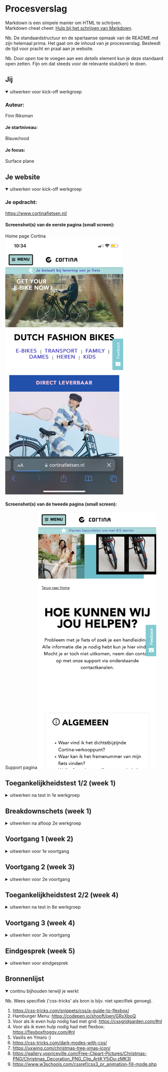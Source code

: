 # Procesverslag
Markdown is een simpele manier om HTML te schrijven.  
Markdown cheat cheet: [Hulp bij het schrijven van Markdown](https://github.com/adam-p/markdown-here/wiki/Markdown-Cheatsheet).

Nb. De standaardstructuur en de spartaanse opmaak van de README.md zijn helemaal prima. Het gaat om de inhoud van je procesverslag. Besteedt de tijd voor pracht en praal aan je website.

Nb. Door *open* toe te voegen aan een *details* element kun je deze standaard open zetten. Fijn om dat steeds voor de relevante stuk(ken) te doen.





## Jij

<details open>
  <summary>uitwerken voor kick-off werkgroep</summary>

  ### Auteur:
  Finn Riksman

  #### Je startniveau:
  Blauw/rood

  #### Je focus:
  Surface plane
 
</details>





## Je website

<details open>
  <summary>uitwerken voor kick-off werkgroep</summary>

  ### Je opdracht:
  https://www.cortinafietsen.nl/

  #### Screenshot(s) van de eerste pagina (small screen): 
  Home page Cortina
    <img src="readme-images/homepage.PNG" width="375px" alt="beginpagina van Cortina">

  #### Screenshot(s) van de tweede pagina (small screen):
  Support pagina
  <img src="readme-images/support.png" width="375px" alt="de support pagina van Cortina">
 
</details>



## Toegankelijkheidstest 1/2 (week 1)

<details>
  <summary>uitwerken na test in 1e werkgroep</summary>

  ### Bevindingen
  Lijst met je bevindingen die in de test naar voren kwamen:
  - Alle headings zijn een H2, en een paar H3. Dit geeft geen hiërarchie. Een paar H2's zijn  zelfs anders weergegeven. 
  - Op de winkels pagina worden de locaties op de map in een random volgorde aangeklikt. Niet op volgorde van positie en niet op cijfers.
  - Bij sommige links kun je niet zien dat deze aangeklikt staat. Er is niets dat de focus laat zien. 
  - Soms, vooral op producten pagina's, navigeert de tab op een rare random volgorde door de pagina heen.

  #### Screenreader
  Hier korte omschrijving (met indien nodig afbeeldingen)
  - Wat hierbij het grootste probleem is, is dat de code zelf geen goede hiërarchie heeft. Er zijn heel veel headings die H2 zijn, ookal is de vormgeving hiervan soms anders. Er zijn geen H1 headings. En helemaal GEEN headings op de beginpagina. Waardoor iemand met een VoiceOver niet door de pagina kan gaan omdat ze niet weten wat hier mogelijk is. 

  Hier een omschrijving van hoe het opgelost kan worden (met indien nodig afbeeldingen)
  - Om hiermee een grote verbetering te maken is een nette code, HTML. Een goede hiërarchie, waardoor mensen met een VoiceOver ten minste weten welke dingen mogelijk zijn op de website. Ook het gebruik van meerdere headings in de HTML zal hierbij helpen. Zo kan de pagina worden onderverdeeld in relevante info tot minder relevant. 


  #### Muis en Toetsenbord 
  Hier korte omschrijving (met indien nodig afbeeldingen)
  - Opzich was het tabben niet heel erg. Maar op sommige momenten ging het wel fout. Bijvoorbeeld op de home page zijn bij een paar linkjes geen focus states zichtbaar. Hierdoor kun je niet weten waar je bent op de pagina. Ook op andere pagina's is de volgorde van navigeren niet logisch. Het is niet van boven naar beneden, links naar rechts. Maar compleet random. Dus dan boven, daarna beneden, onder, daar, hier, het slaat nergens op. Het is dus altijd maar afwachten of de volgende tab landt op de link waar je heen wilt. 


  Hier een omschrijving van hoe het opgelost kan worden (met indien nodig afbeeldingen)
  - Een goede focus state. En weer een nette HTML, op logische volgorde. Dit zou beide dingen veel verhelpen. 

  #### Motoriek (shocks, elastiekjes)
  Hier korte omschrijving (met indien nodig afbeeldingen)
  - Met de spasmes aan mijn arm was het in het algemeen moeilijk om de computer te bedienen. Ik klikte vaak met 2 vingers terwijl ik dit niet bedoelde waardoor dat menu'tje opende met hierin kopiëren enzo. De buttons waren wel groot genoeg om met spasmes toe te kunnen navigeren. Dat was een pluspunt. Verder was het niet lastig om met twee vingers aan elkaar de website te gebruiken. Dat ging gewoon prima. 

  Hier een omschrijving van hoe het opgelost kan worden (met indien nodig afbeeldingen)
   - Misschien wat grotere raakvlakken voor links en buttons, zodat het iets makkelijker wordt voor de gebruiker om door de website te navigeren. 


  #### Visueel (brillen, contrast, kleurenblind, dark/light). 
  Hier korte omschrijving (met indien nodig afbeeldingen)
  - Door de veel kleurgebruik en duidelijke grote headings was het wel OK om met wazig beeld door de website te navigeren. Alleen de kleine tekst was soms te onduidelijk. Maar dat kan een slechtziende uiteraard aanpassen in hun eigen computersysteem. 

  Hier een omschrijving van hoe het opgelost kan worden (met indien nodig afbeeldingen)
  - Rekening houden in de code met properties die zich aanpassen op de voorkeuren van de gebruiker in hun laptop. 

</details>



## Breakdownschets (week 1)

<details>
  <summary>uitwerken na afloop 2e werkgroep</summary>

  ### de hele pagina: 
  <img src="./readme-images/HTMLschets.png" width="375px" alt="breakdown van de hele pagina">

</details>





## Voortgang 1 (week 2)

<details>
  <summary>uitwerken voor 1e voortgang</summary>

  ### Stand van zaken
  Ik vond het eigenlijk erg goed gaan voor de eerste keer weer coderen in een paar maanden! Bij het meeste wist ik wel welke richting ik op moest en dmv de opdrachten van flexbox, grid, etc was dit nog fijner. Uiteraard liep, en loop, ik nog tegen wat dingetjes aan maar ik vraag dit altijd aan de klas of aan Vasilis. Waar dan een oplossing uit komt die ik zeker snap! 


  ### Agenda voor meeting
  samen met je groepje opstellen

  | student 1      | student 2          | student 3    | student 4        |
  | ---            | ---                | ---          | ---              |
  | In de list items margin/padding? | en dit             | en ik dit    | en dan ik dat    |
  | responsiveness fixen UL en witte header tekst in foto | dit als er tijd is | nog een punt | dit wil ik zeker |
  | ...            | ...                | ...          | ...              |


  ### Verslag van meeting
  hier na afloop snel de uitkomsten van de meeting vastleggen

  - html is goed
  - article moet section worden
  - er hoeft geen desktop versie gemaakt te worden
  - moet flexbox worden en dan align items
  - mag maar 1 H1 op pagina. 

</details>





## Voortgang 2 (week 3)

<details>
  <summary>uitwerken voor 2e voortgang</summary>

  ### Stand van zaken
  Deze week heb ik vooral de hele pagina afgemaakt en ben ik begonnen met de details. Wat goed ging! Als iets niet werkte kon ik eruit komen met de uitleg.  

  ### Agenda voor meeting

  | student 1      | student 2          | student 3    | student 4        |
  | ---            | ---                | ---          | ---              |
  | formuliertjes (zoek + footer)  | en dit             | en ik dit    | en dan ik dat    |
  | carroussel flexboxen | dit als er tijd is | nog een punt | dit wil ik zeker |
  | image zwarte opacity, zwart blokje??             | ...                | ...          | ...              |


  ### Verslag van meeting
  hier na afloop snel de uitkomsten van de meeting vastleggen

  - form uitleg gehad, formulier = label + input, daarnaast button. 
  - label input connecten voor UX 
  - na invullen ander invulveldje, groen ofzo
  - a om image achtergrond zwart doen 
  - maak van a in carroussel een flexbox. 
  - maak van h5's buttons!!
- ...

</details>





## Toegankelijkheidstest 2/2 (week 4)

<details>
  <summary>uitwerken na test in 8e werkgroep</summary>

  ### Bevindingen
  Lijst met je bevindingen die in de test naar voren kwamen (geef ook aan wat er verbeterd is):

  #### Screenreader
  Hier korte omschrijving (met indien nodig afbeeldingen)
  - button waar '>' wordt gebruikt wordt uitgesproken als 'groter dan'. Hoe fix ik dit??
  - Links, omdat in sommige 'a' tags meerdere dingen zitten worden bv de foto's ook voorgelezen. Is dit ok? Of raar? 


  Hier een omschrijving van hoe het opgelost kan worden (met indien nodig afbeeldingen)
  - Regel schrijven waardoor '>' niet wordt opgelezen door de screenreader. 


  #### Muis en Toetsenbord 
  Hier korte omschrijving (met indien nodig afbeeldingen)
  - In het begin tabben ga je eerst door de ontzichtbare navigatie heen. 
  - Headings goed gestructureerd. 
  - Links, omdat in sommige 'a' tags meerdere dingen zitten, die staan dan opgesomt achter de link. 

  Hier een omschrijving van hoe het opgelost kan worden (met indien nodig afbeeldingen)
  - Een regel coderen waarin je niet meteen naar het navigatie menu gaat?? 
  - Is hier een regel voor die dit kan voorkomen? Of is dit juist handig. 

  #### Motoriek (shocks, elastiekjes)
  Hier korte omschrijving (met indien nodig afbeeldingen)
  - Alle buttons en interactieve plekken zijn groot genoeg. 

  Hier een omschrijving van hoe het opgelost kan worden (met indien nodig afbeeldingen)


  #### Visueel (brillen, contrast, kleurenblind, dark/light). 
  Hier korte omschrijving (met indien nodig afbeeldingen)
  - Met kleurenblindheid is de hover van de menu button (bijna) niet zichtbaar. 

  Hier een omschrijving van hoe het opgelost kan worden (met indien nodig afbeeldingen)
  - Andere kleur hover met hoger contrast tussen de kleuren of een visueel ding bij de hover, zoals een underline.

</details>





## Voortgang 3 (week 4)

<details>
  <summary>uitwerken voor 3e voortgang</summary>

  ### Stand van zaken
  hier dit ging goed & dit was lastig (neem ook screenshots op van delen van je website en code)
  Het volledig maken van de website ging erg soepel nogmaals. Ik dacht dat ik het aardig goed toegankelijk had ook, maar bij de test vielen sommige dingen wat tegen waarvan ik dan niet weet hoe ik dat kan oplossen. Dat vind ik bij dit laatste voortgangsgesprek het belangrijkste ook. 


  ### Agenda voor meeting
  samen met je groepje opstellen

  | student 1      | student 2          | student 3    | student 4        |
  | ---            | ---                | ---          | ---              |
  | De dingen uit de toegankelijkheidstest die niet werkten.  | en dit             | en ik dit    | en dan ik dat    |
  | Images op de tweede pagina, waarom niet zichtbaar??  | dit als er tijd is | nog een punt | dit wil ik zeker |
  | Opvallende stadsfietsen niet goed: layout. Maar ook met tabben is de a kleiner dan de li waardoor ze overlappen. Hoe fix je dit?             | ...                | ...          | ...              |


  ### Verslag van meeting
  hier na afloop snel de uitkomsten van de meeting vastleggen

  - focus within, = focus op li als de A wordt gefocust. 
  - oplezen van alles in de A niet veranderen. 
  - span + aria-hidden = true voor het niet voorlezen van de '>' icoon bij de screenreader. 
  - height 100%, space-evenly, daarna sections in de li doen die bij elkaar moeten blijven. 

</details>





## Eindgesprek (week 5)

<details>
  <summary>uitwerken voor eindgesprek</summary>

  ### Je uitkomst - karakteristiek screenshots:
  <img src="readme-images/pagina1.png" width="375px" alt="Screenshot website">
  <img src="readme-images/pagina2.png" width="375px" alt="Screenshot website">
  <img src="readme-images/pagina3.png" width="375px" alt="Screenshot website">
  <img src="readme-images/pagina4.png" width="375px" alt="Screenshot website">



  ### Dit ging goed/Heb ik geleerd: 
  - Sowieso vond ik het coderen erg soepel gaan. Allee vorig jaar internetstandaarden gehad en programmeren en dat was al bijna een jaar geleden dus ik dacht het begin is even werken. Maar dat viel me reuze mee, ik had het snel weer onder de knie. 
  - De oefeningen verliepen dan ook goed, ook meestal de rode piste oefeningen. 
  - Ik heb wel zelfvertrouwen gekregen om wat spannendere dingen toe te voegen in de website, zoals een aria-label en een paar easter eggs.
  - Het meest enthousiast werd ik dat het uitklapbare menu werkte. Ik heb het met de oefening hierover ernaast gemaakt, maar ik snap de code erg goed. Dus dat was ook wel fijn. 

  <img src="readme-images/menu.png" width="375px" alt="Uitklapbaar navigatie menu">
  <img src="readme-images/cool.png" width="375px" alt="Screenshot footer hover">
  <img src="readme-images/kerst.png" width="375px" alt="Screenshot geheime kerstknop">



  ### Dit was lastig/Is niet gelukt:
  - De dark mode is niet volledig goed. Sommige teksten kreeg ik maar niet geselecteerd. 
  - Ik heb ook erg zitten puzzelen met het flexboxen van de carrousel voor de opvallende stadsfietsen op de eerste pagina. Uiteindelijk na het laatste voortgangsgesprek is het gelukt! :D 
  - Daarnaast probeerde ik de mevrouw van de banner laserogen te geven als er gescrollt wordt. Maar dit lukte helemaal niet helaas. 

  <img src="readme-images/darkmode.png" width="375px" alt="Dark mode screenshot half goed">
  <img src="readme-images/laserogen.png" width="375px" alt="Laserplaatje niet op goede plek">

</details>





## Bronnenlijst

<details open>
  <summary>continu bijhouden terwijl je werkt</summary>

  Nb. Wees specifiek ('css-tricks' als bron is bijv. niet specifiek genoeg).

  1. https://css-tricks.com/snippets/css/a-guide-to-flexbox/ 
  2. Hamburger Menu: https://codepen.io/shooft/pen/GRxXboQ
  3. Voor als ik even hulp nodig had met grid: https://cssgridgarden.com/#nl 
  4. Voor als ik even hulp nodig had met flexbox: https://flexboxfroggy.com/#nl
  5. Vasilis en Ymaro :) 
  6. https://css-tricks.com/dark-modes-with-css/ 
  7. https://uxwing.com/christmas-tree-xmas-icon/
  8. https://gallery.yopriceville.com/Free-Clipart-Pictures/Christmas-PNG/Christmas_Decoration_PNG_Clip_Art#.Y5iDu-zMK3I
  9. https://www.w3schools.com/cssref/css3_pr_animation-fill-mode.php
  

</details>